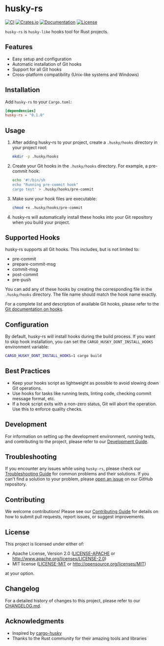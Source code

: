 # husky-rs

[![CI](https://github.com/pplmx/husky-rs/workflows/CI/badge.svg)](https://github.com/pplmx/husky-rs/actions)
[![Crates.io](https://img.shields.io/crates/v/husky-rs.svg)](https://crates.io/crates/husky-rs)
[![Documentation](https://docs.rs/husky-rs/badge.svg)](https://docs.rs/husky-rs)
[![License](https://img.shields.io/badge/license-MIT%2FApache--2.0-blue.svg)](README.md#license)

`husky-rs` is `husky-like` hooks tool for Rust projects.

## Features

- Easy setup and configuration
- Automatic installation of Git hooks
- Support for all Git hooks
- Cross-platform compatibility (Unix-like systems and Windows)

## Installation

Add `husky-rs` to your `Cargo.toml`:

```toml
[dependencies]
husky-rs = "0.1.0"
```

## Usage

1. After adding husky-rs to your project, create a `.husky/hooks` directory in your project root:

   ```sh
   mkdir -p .husky/hooks
   ```

2. Create your Git hooks in the `.husky/hooks` directory. For example, a pre-commit hook:

   ```sh
   echo '#!/bin/sh
   echo "Running pre-commit hook"
   cargo test' > .husky/hooks/pre-commit
   ```

3. Make sure your hook files are executable:

   ```sh
   chmod +x .husky/hooks/pre-commit
   ```

4. husky-rs will automatically install these hooks into your Git repository when you build your project.

## Supported Hooks

husky-rs supports all Git hooks. This includes, but is not limited to:

- pre-commit
- prepare-commit-msg
- commit-msg
- post-commit
- pre-push

You can add any of these hooks by creating the corresponding file in the `.husky/hooks` directory. The file name should match the hook name exactly.

For a complete list and description of available Git hooks, please refer to the [Git documentation on hooks](https://git-scm.com/docs/githooks).

## Configuration

By default, husky-rs will install hooks during the build process. If you want to skip hook installation, you can set the `CARGO_HUSKY_DONT_INSTALL_HOOKS` environment variable:

```sh
CARGO_HUSKY_DONT_INSTALL_HOOKS=1 cargo build
```

## Best Practices

- Keep your hooks script as lightweight as possible to avoid slowing down Git operations.
- Use hooks for tasks like running tests, linting code, checking commit message format, etc.
- If a hook script exits with a non-zero status, Git will abort the operation. Use this to enforce quality checks.

## Development

For information on setting up the development environment, running tests, and contributing to the project, please refer to our [Development Guide](docs/development.md).

## Troubleshooting

If you encounter any issues while using `husky-rs`, please check our [Troubleshooting Guide](docs/troubleshooting.md) for common problems and their solutions. If you can't find a solution to your problem, please [open an issue](https://github.com/pplmx/husky-rs/issues) on our GitHub repository.

## Contributing

We welcome contributions! Please see our [Contributing Guide](CONTRIBUTING.md) for details on how to submit pull requests, report issues, or suggest improvements.

## License

This project is licensed under either of:

- Apache License, Version 2.0 ([LICENSE-APACHE](LICENSE-APACHE) or http://www.apache.org/licenses/LICENSE-2.0)
- MIT license ([LICENSE-MIT](LICENSE-MIT) or http://opensource.org/licenses/MIT)

at your option.

## Changelog

For a detailed history of changes to this project, please refer to our [CHANGELOG.md](CHANGELOG.md).

## Acknowledgments

- Inspired by [cargo-husky](https://github.com/rhysd/cargo-husky)
- Thanks to the Rust community for their amazing tools and libraries
